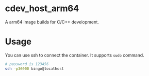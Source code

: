 # cdev_host_arm64
A arm64 image builds for C/C++ development.

# Usage
You can use ssh to connect the container. It supports `sudo` command.
```sh
# password is 123456
ssh -p36000 bingo@localhost
```

